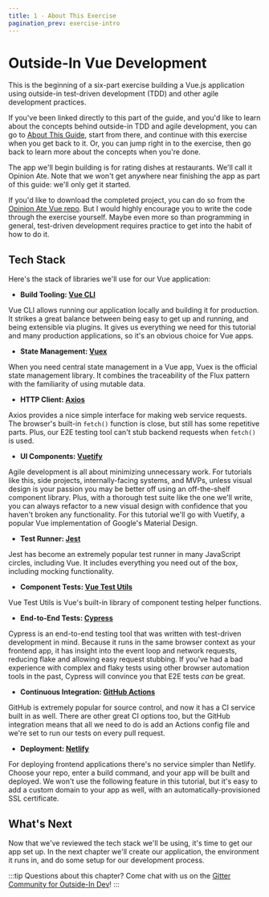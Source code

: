 ```yaml
---
title: 1 - About This Exercise
pagination_prev: exercise-intro
---
```


# Outside-In Vue Development

This is the beginning of a six-part exercise building a Vue.js application using outside-in test-driven development (TDD) and other agile development practices.

If you've been linked directly to this part of the guide, and you'd like to learn about the concepts behind outside-in TDD and agile development, you can go to [About This Guide](/book/about-this-guide), start from there, and continue with this exercise when you get back to it. Or, you can jump right in to the exercise, then go back to learn more about the concepts when you're done.

The app we'll begin building is for rating dishes at restaurants. We'll call it Opinion Ate. Note that we won't get anywhere near finishing the app as part of this guide: we'll only get it started.

If you'd like to download the completed project, you can do so from the [Opinion Ate Vue repo](https://github.com/CodingItWrong/opinion-ate-vue). But I would highly encourage you to write the code through the exercise yourself. Maybe even more so than programming in general, test-driven development requires practice to get into the habit of how to do it.

## Tech Stack
Here's the stack of libraries we'll use for our Vue application:

* **Build Tooling: [Vue CLI][vue-cli]**

Vue CLI allows running our application locally and building it for production. It strikes a great balance between being easy to get up and running, and being extensible via plugins. It gives us everything we need for this tutorial and many production applications, so it's an obvious choice for Vue apps.

* **State Management: [Vuex][vuex]**

When you need central state management in a Vue app, Vuex is the official state management library. It combines the traceability of the Flux pattern with the familiarity of using mutable data.

* **HTTP Client: [Axios][axios]**

Axios provides a nice simple interface for making web service requests. The browser's built-in `fetch()` function is close, but still has some repetitive parts. Plus, our E2E testing tool can't stub backend requests when `fetch()` is used.

* **UI Components: [Vuetify][vuetify]**

Agile development is all about minimizing unnecessary work. For tutorials like this, side projects, internally-facing systems, and MVPs, unless visual design is your passion you may be better off using an off-the-shelf component library. Plus, with a thorough test suite like the one we'll write, you can always refactor to a new visual design with confidence that you haven't broken any functionality. For this tutorial we'll go with Vuetify, a popular Vue implementation of Google's Material Design.

* **Test Runner: [Jest]**

Jest has become an extremely popular test runner in many JavaScript circles, including Vue. It includes everything you need out of the box, including mocking functionality.

* **Component Tests: [Vue Test Utils][vue-test-utils]**

Vue Test Utils is Vue's built-in library of component testing helper functions.

* **End-to-End Tests: [Cypress][cypress]**

Cypress is an end-to-end testing tool that was written with test-driven development in mind. Because it runs in the same browser context as your frontend app, it has insight into the event loop and network requests, reducing flake and allowing easy request stubbing. If you've had a bad experience with complex and flaky tests using other browser automation tools in the past, Cypress will convince you that E2E tests *can* be great.

* **Continuous Integration: [GitHub Actions][github-actions]**

GitHub is extremely popular for source control, and now it has a CI service built in as well. There are other great CI options too, but the GitHub integration means that all we need to do is add an Actions config file and we're set to run our tests on every pull request.

* **Deployment: [Netlify][netlify]**

For deploying frontend applications there's no service simpler than Netlify. Choose your repo, enter a build command, and your app will be built and deployed. We won't use the following feature in this tutorial, but it's easy to add a custom domain to your app as well, with an automatically-provisioned SSL certificate.

## What's Next

Now that we've reviewed the tech stack we'll be using, it's time to get our app set up. In the next chapter we'll create our application, the environment it runs in, and do some setup for our development process.

[axios]: https://github.com/axios/axios
[cypress]: https://www.cypress.io/
[github-actions]: https://github.com/features/actions
[jest]: https://jestjs.io/
[netlify]: https://www.netlify.com/
[vue-cli]: https://cli.vuejs.org/
[vue-test-utils]: https://vue-test-utils.vuejs.org/
[vuetify]: https://vuetifyjs.com/
[vuex]: https://vuex.vuejs.org/

:::tip
Questions about this chapter? Come chat with us on the [Gitter Community for Outside-In Dev](https://gitter.im/outsideindev/community)!
:::
